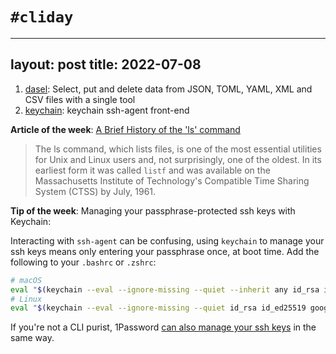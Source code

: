 # `#cliday`

---
layout: post
title: 2022-07-08
---

1. [dasel](https://github.com/TomWright/dasel): Select, put and delete data from JSON, TOML, YAML, XML and CSV files with a single tool
2. [keychain](https://github.com/funtoo/keychain): keychain ssh-agent front-end

**Article of the week**: [A Brief History of the 'ls' command](https://tldp.org/LDP/LG/issue48/fischer.html)

> The ls command, which lists files, is one of the most essential utilities for Unix and Linux users and, not surprisingly, one of the oldest. In its earliest form it was called `listf` and was available on the Massachusetts Institute of Technology's Compatible Time Sharing System (CTSS) by July, 1961.

**Tip of the week**: Managing your passphrase-protected ssh keys with Keychain:

Interacting with `ssh-agent` can be confusing, using `keychain` to manage your ssh keys means only entering your passphrase once, at boot time. Add the following to your `.bashrc` or `.zshrc`:

```sh
# macOS
eval "$(keychain --eval --ignore-missing --quiet --inherit any id_rsa id_ed25519 google_compute_engine)"
# Linux
eval "$(keychain --eval --ignore-missing --quiet id_rsa id_ed25519 google_compute_engine)"
```

If you're not a CLI purist, 1Password [can also manage your ssh keys](https://developer.1password.com/docs/ssh/agent/) in the same way.
